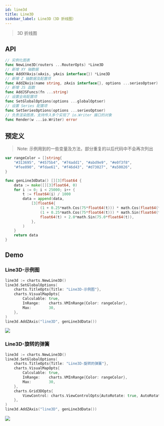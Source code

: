 ```yaml
---
id: line3d
title: Line3D
sidebar_label: Line3D（3D 折线图）
---
```


> 3D 折线图

## API
```go
// 实例化图表
func NewLine3D(routers ...RouterOpts) *Line3D
// 新增 XY 轴数据
func AddXYAxis(xAxis, yAxis interface{}) *Line3D
// 新增 Z 轴数据及配置项
func AddZAxis(name string, zAxis interface{}, options ...seriesOptser) *Line3D
// 新增 JS 函数
func AddJSFuncs(fn ...string)
// 设置全局配置项
func SetGlobalOptions(options ...globalOptser)
// 设置 Series 配置项
func SetSeriesOptions(options ...seriesOptser)
// 负责渲染图表，支持传入多个实现了 io.Writer 接口的对象
func Render(w ...io.Writer) error
```

## 预定义
> Note: 示例用到的一些变量及方法，部分重复的以后代码中不会再次列出
```go
var rangeColor = []string{
    "#313695", "#4575b4", "#74add1", "#abd9e9", "#e0f3f8",
    "#fee090", "#fdae61", "#f46d43", "#d73027", "#a50026",
}

func genLine3dData() [][3]float64 {
    data := make([][3]float64, 0)
    for i := 0; i < 25000; i++ {
        t := float64(i) / 1000
        data = append(data,
            [3]float64{
                (1 + 0.25*math.Cos(75*float64(t))) * math.Cos(float64(t)),
                (1 + 0.25*math.Cos(75*float64(t))) * math.Sin(float64(t)),
                float64(t) + 2.0*math.Sin(75.0*float64(t)),
            },
        )
    }
    return data
}

```

## Demo

### Line3D-示例图
```go
line3d := charts.NewLine3D()
line3d.SetGlobalOptions(
    charts.TitleOpts{Title: "Line3D-示例图"},
    charts.VisualMapOpts{
        Calculable: true,
        InRange:    charts.VMInRange{Color: rangeColor},
        Max:        30,
    },
)
line3d.AddZAxis("line3D", genLine3dData())
```
![](https://user-images.githubusercontent.com/19553554/52464826-4baab900-2bb7-11e9-8299-776f5ee43670.gif)


### Line3D-旋转的弹簧
```go
line3d := charts.NewLine3D()
line3d.SetGlobalOptions(
    charts.TitleOpts{Title: "Line3D-旋转的弹簧"},
    charts.VisualMapOpts{
        Calculable: true,
        InRange:    charts.VMInRange{Color: rangeColor},
        Max:        30,
    },
    charts.Grid3DOpts{
        ViewControl: charts.ViewControlOpts{AutoRotate: true, AutoRotateSpeed: 30},
    },
)
line3d.AddZAxis("line3D", genLine3dData())
```
![](https://user-images.githubusercontent.com/19553554/52465010-0935ac00-2bb8-11e9-97eb-de531df19b16.gif)
